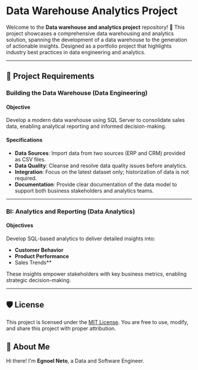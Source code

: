 # Data Warehouse Analytics Project

Welcome to the **Data warehouse and analytics project** repository! 🚀
This project showcases a comprehensive data warehousing and analytics solution, spanning the development of a data warehouse to the generation of actionable insights. Designed as a portfolio project that highlights industry best practices in data engineering and analytics.

---

## 🚀 Project Requirements

### Building the Data Warehouse (Data Engineering)

#### Objective
Develop a modern data warehouse using SQL Server to consolidate sales data, enabling analytical reporting and informed decision-making.

#### Specifications
- **Data Sources**: Import data from two sources (ERP and CRM) provided as CSV files.
- **Data Quality**: Cleanse and resolve data quality issues before analytics.
- **Integration**: Focus on the latest dataset only; historization of data is not required.
- **Documentation**: Provide clear documentation of the data model to support both business stakeholders and analytics teams.

---

### BI: Analytics and Reporting (Data Analytics)

#### Objectives
Develop SQL-based analytics to deliver detailed insights into:
- **Customer Behavior**
- **Product Performance**
- Sales Trends**

These insights empower stakeholders with key business metrics, enabling strategic decision-making.

---

## 🛡️ License
This project is licensed under the [MIT License](LICENSE). You are free to use, modify, and share this project with proper attribution.

## 🌟 About Me

Hi there! I'm **Egnoel Neto**, a Data and Software Engineer.
